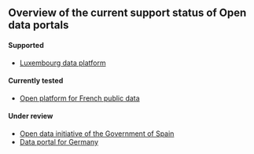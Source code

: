## Overview of the current support status of Open data portals

#### Supported

- [Luxembourg data platform](https://data.public.lu)

#### Currently tested

- [Open platform for French public data](https://www.data.gouv.fr)

#### Under review

- [Open data initiative of the Government of Spain](https://datos.gob.es)
- [Data portal for Germany](https://www.govdata.de/)
